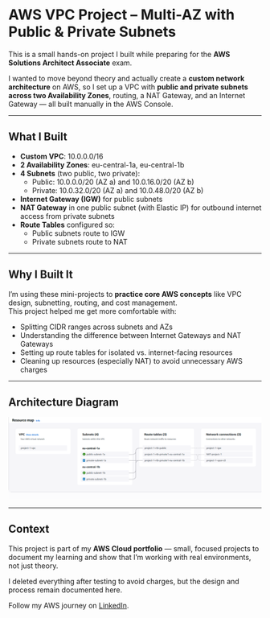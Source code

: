 # AWS VPC Project – Multi-AZ with Public & Private Subnets

This is a small hands-on project I built while preparing for the **AWS Solutions Architect Associate** exam.

I wanted to move beyond theory and actually create a **custom network architecture** on AWS, so I set up a VPC with **public and private subnets across two Availability Zones**, routing, a NAT Gateway, and an Internet Gateway — all built manually in the AWS Console.

---

## What I Built

- **Custom VPC**: 10.0.0.0/16  
- **2 Availability Zones**: eu-central-1a, eu-central-1b  
- **4 Subnets** (two public, two private):  
  - Public: 10.0.0.0/20 (AZ a) and 10.0.16.0/20 (AZ b)  
  - Private: 10.0.32.0/20 (AZ a) and 10.0.48.0/20 (AZ b)  
- **Internet Gateway (IGW)** for public subnets  
- **NAT Gateway** in one public subnet (with Elastic IP) for outbound internet access from private subnets  
- **Route Tables** configured so:  
  - Public subnets route to IGW  
  - Private subnets route to NAT  

---

## Why I Built It

I’m using these mini-projects to **practice core AWS concepts** like VPC design, subnetting, routing, and cost management.  
This project helped me get more comfortable with:
- Splitting CIDR ranges across subnets and AZs  
- Understanding the difference between Internet Gateways and NAT Gateways  
- Setting up route tables for isolated vs. internet-facing resources  
- Cleaning up resources (especially NAT) to avoid unnecessary AWS charges  

---

## Architecture Diagram

![VPC Architecture](./vpc-project-screenshot.PNG)

---

## Context

This project is part of my **AWS Cloud portfolio** — small, focused projects to document my learning and show that I’m working with real environments, not just theory.

I deleted everything after testing to avoid charges, but the design and process remain documented here.

Follow my AWS journey on [LinkedIn](https://www.linkedin.com/in/ciro-riccio-a1a933197/).
